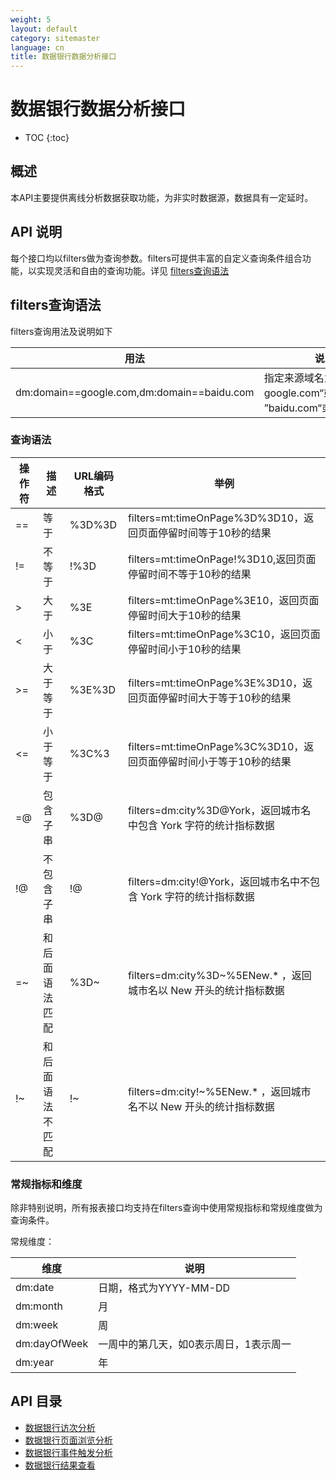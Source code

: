 ```yaml
---
weight: 5
layout: default
category: sitemaster
language: cn
title: 数据银行数据分析接口
---
```


# 数据银行数据分析接口

* TOC
{:toc}

## 概述

本API主要提供离线分析数据获取功能，为非实时数据源，数据具有一定延时。

## API 说明

每个接口均以filters做为查询参数。filters可提供丰富的自定义查询条件组合功能，以实现灵活和自由的查询功能。详见 [filters查询语法](#filters)

## filters查询语法

filters查询用法及说明如下


| 用法                                       | 说明                                                                                                         |
|--------------------------------------------|--------------------------------------------------------------------------------------------------------------|
| dm:domain==google.com,dm:domain==baidu.com | 指定来源域名为google.com“或 ”baidu.com“或”apple.com                                                          |

### 查询语法

| 操作符 | 描述             | URL编码格式 | 举例                                                              |
|--------|------------------|-------------|-------------------------------------------------------------------|
| ==     | 等于             | %3D%3D      | filters=mt:timeOnPage%3D%3D10，返回页面停留时间等于10秒的结果     |
| !=     | 不等于           | !%3D        | filters=mt:timeOnPage!%3D10,返回页面停留时间不等于10秒的结果      |
| >      | 大于             | %3E         | filters=mt:timeOnPage%3E10，返回页面停留时间大于10秒的结果        |
| <      | 小于             | %3C         | filters=mt:timeOnPage%3C10，返回页面停留时间小于10秒的结果        |
| >=     | 大于等于         | %3E%3D      | filters=mt:timeOnPage%3E%3D10，返回页面停留时间大于等于10秒的结果 |
| <=     | 小于等于         | %3C%3       | filters=mt:timeOnPage%3C%3D10，返回页面停留时间小于等于10秒的结果 |
| =@     | 包含子串         | %3D@        | filters=dm:city%3D@York，返回城市名中包含 York 字符的统计指标数据    |
| !@     | 不包含子串       | !@          | filters=dm:city!@York，返回城市名中不包含 York 字符的统计指标数据    |
| =~     | 和后面语法匹配   | %3D~        | filters=dm:city%3D~%5ENew.* ，返回城市名以 New 开头的统计指标数据    |
| !~     | 和后面语法不匹配 | !~          | filters=dm:city!~%5ENew.* ，返回城市名不以 New 开头的统计指标数据    |


### 常规指标和维度

除非特别说明，所有报表接口均支持在filters查询中使用常规指标和常规维度做为查询条件。

常规维度：


| 维度         | 说明                                   |
|--------------|----------------------------------------|
| dm:date      | 日期，格式为YYYY-MM-DD                 |
| dm:month     | 月                                     |
| dm:week      | 周                                     |
| dm:dayOfWeek | 一周中的第几天，如0表示周日，1表示周一 |
| dm:year      | 年                                     |


## API 目录

* [数据银行访次分析](/doc/sitemaster/v1/cn/site_databank_visit.html)
* [数据银行页面浏览分析](/doc/sitemaster/v1/cn/site_databank_pageview.html)
* [数据银行事件触发分析](/doc/sitemaster/v1/cn/site_databank_event.html)
* [数据银行结果查看](/doc/sitemaster/v1/cn/site_databank_result.html)
